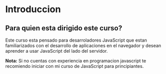 Introduccion
============

Para quien esta dirigido este curso?
------------------------------------

Este curso esta pensado para desarroladores JavaScript que estan familiarizados
con el desarrollo de aplicaciones en el navegador y desean aprender a usar
JavaScript del lado del servidor.

**Nota:** Si no cuentas con experiencia en programacion javascript te recomiendo iniciar
con mi curso de JavaScript para principiantes.

